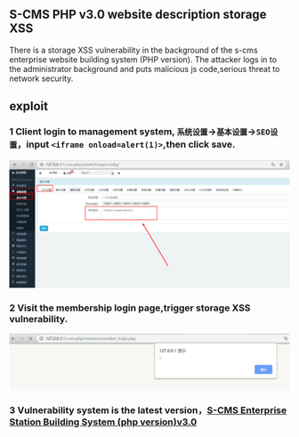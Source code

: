 ## S-CMS PHP v3.0 website description storage XSS

There is a storage XSS vulnerability in the background of the s-cms enterprise website building system (PHP version). The attacker logs in to the administrator background and puts malicious js code,serious threat to network security.

## exploit

### 1 Client login to management system, `系统设置`->`基本设置`->`SEO设置`，input `<iframe onload=alert(1)>`,then click save.

![](1.jpg)

### 2 Visit the membership login page,trigger storage XSS vulnerability.

![](2.jpg)

### 3 Vulnerability system is the latest version，[S-CMS Enterprise Station Building System (php version)v3.0](https://cdn.shanling.top/file/1.com.php.zip)